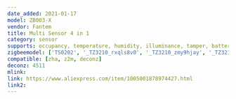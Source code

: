 ```yaml
---
date_added: 2021-01-17
model: ZB003-X
vendor: Fantem
title: Multi Sensor 4 in 1
category: sensor
supports: occupancy, temperature, humidity, illuminance, tamper, batterypct
zigbeemodel: ['TS0202', '_TZ3210_rxqls8v0', '_TZ3210_zmy9hjay', '_TZ3210_wuhzzfqg']
compatible: [zha, z2m, deconz]
deconz: 4511
mlink: 
link: https://www.aliexpress.com/item/1005001878974427.html
link2: 
---
```

